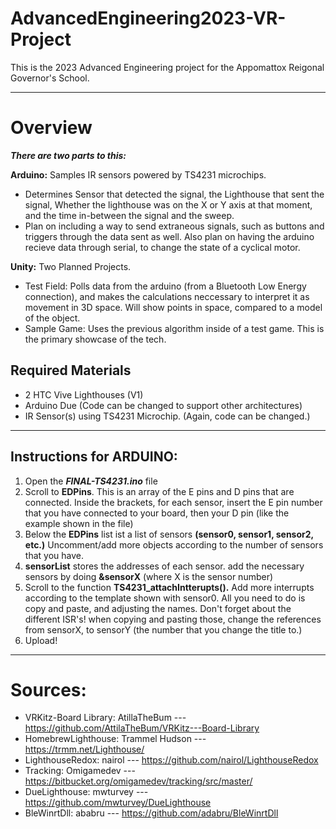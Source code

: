 # AdvancedEngineering2023-VR-Project
This is the 2023 Advanced Engineering project for the Appomattox Reigonal Governor's School. 

***

# Overview

***There are two parts to this:***

**Arduino:** Samples IR sensors powered by TS4231 microchips. 
  - Determines Sensor that detected the signal, the Lighthouse that sent the signal, Whether the lighthouse was on the X or Y axis at that moment, and the time in-between the signal and the sweep. 
  - Plan on including a way to send extraneous signals, such as buttons and triggers through the data sent as well. Also plan on having the arduino recieve data through serial, to change the state of a cyclical motor.
  
**Unity:** Two Planned Projects.
  - Test Field: Polls data from the arduino (from a Bluetooth Low Energy connection), and makes the calculations neccessary to interpret it as movement in 3D space. Will show points in space, compared to a model of the object.
  - Sample Game: Uses the previous algorithm inside of a test game. This is the primary showcase of the tech.

## Required Materials
  - 2 HTC Vive Lighthouses (V1)
  - Arduino Due (Code can be changed to support other architectures)
  - IR Sensor(s) using TS4231 Microchip. (Again, code can be changed.)

***

## Instructions for ARDUINO:
  1. Open the ***FINAL-TS4231.ino*** file
  2. Scroll to **EDPins**. This is an array of the E pins and D pins that are connected. Inside the brackets, for each sensor, insert the E pin number that you have connected to your board, then your D pin (like the example shown in the file)
  3. Below the **EDPins** list ist a list of sensors **(sensor0, sensor1, sensor2, etc.)** Uncomment/add more objects according to the number of sensors that you have.
  4. **sensorList** stores the addresses of each sensor. add the necessary sensors by doing **&sensorX** (where X is the sensor number)
  5. Scroll to the function **TS4231_attachIntterupts().** Add more interrupts according to the template shown with sensor0. All you need to do is copy and paste, and adjusting the names. Don't forget about the different ISR's! when copying and pasting those, change the references from sensorX, to sensorY (the number that you change the title to.)
  6. Upload!

***

# Sources:
  - VRKitz-Board Library: AtillaTheBum    ---   https://github.com/AttilaTheBum/VRKitz---Board-Library
  - HomebrewLighthouse:   Trammel Hudson  ---   https://trmm.net/Lighthouse/
  - LighthouseRedox:      nairol          ---   https://github.com/nairol/LighthouseRedox
  - Tracking:             Omigamedev      ---   https://bitbucket.org/omigamedev/tracking/src/master/
  - DueLighthouse:        mwturvey        ---   https://github.com/mwturvey/DueLighthouse
  - BleWinrtDll:          ababru          ---   https://github.com/adabru/BleWinrtDll
